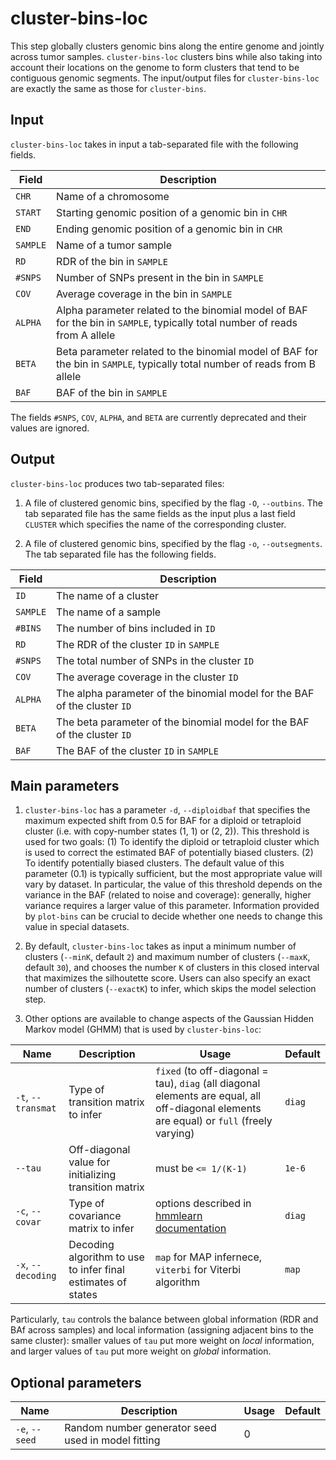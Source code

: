 # cluster-bins-loc

This step globally clusters genomic bins along the entire genome and jointly across tumor samples.
`cluster-bins-loc` clusters bins while also taking into account their locations on the genome to form clusters that tend to be contiguous genomic segments.
The input/output files for `cluster-bins-loc` are exactly the same as those for `cluster-bins`.

## Input

`cluster-bins-loc` takes in input a tab-separated file with the following fields.

| Field | Description |
|-------|-------------|
| `CHR` | Name of a chromosome |
| `START` | Starting genomic position of a genomic bin in `CHR` |
| `END` | Ending genomic position of a genomic bin in `CHR` |
| `SAMPLE` | Name of a tumor sample |
| `RD` | RDR of the bin in `SAMPLE` |
| `#SNPS` | Number of SNPs present in the bin in `SAMPLE` |
| `COV` | Average coverage in the bin in `SAMPLE` |
| `ALPHA` | Alpha parameter related to the binomial model of BAF for the bin in `SAMPLE`, typically total number of reads from A allele |
| `BETA` | Beta parameter related to the binomial model of BAF for the bin in `SAMPLE`, typically total number of reads from B allele |
| `BAF` | BAF of the bin in `SAMPLE` |

The fields `#SNPS`, `COV`, `ALPHA`, and `BETA` are currently deprecated and their values are ignored.

## Output

`cluster-bins-loc` produces two tab-separated files:

1. A file of clustered genomic bins, specified by the flag `-O`, `--outbins`. The tab separated file has the same fields as the input plus a last field `CLUSTER` which specifies the name of the corresponding cluster.

2. A file of clustered genomic bins, specified by the flag `-o`, `--outsegments`. The tab separated file has the following fields.

| Field | Description |
|-------|-------------|
| `ID` | The name of a cluster |
| `SAMPLE` | The name of a sample |
| `#BINS` | The number of bins included in `ID` |
| `RD` | The RDR of the cluster `ID` in `SAMPLE` |
| `#SNPS` | The total number of SNPs in the cluster `ID` |
| `COV` | The average coverage in the cluster `ID` |
| `ALPHA` | The alpha parameter of the binomial model for the BAF of the cluster `ID` |
| `BETA` | The beta parameter of the binomial model for the BAF of the cluster `ID` |
| `BAF` | The BAF of the cluster `ID` in `SAMPLE` |


## Main parameters

1. `cluster-bins-loc` has a parameter `-d`, `--diploidbaf` that specifies the maximum expected shift from 0.5 for BAF for a diploid or tetraploid cluster (i.e. with copy-number states (1, 1) or (2, 2)). This threshold is used for two goals: (1) To identify the diploid or tetraploid cluster which is used to correct the estimated BAF of potentially biased clusters. (2) To identify potentially biased clusters.
The default value of this parameter (0.1) is typically sufficient, but the most appropriate value will vary by dataset.
In particular, the value of this threshold depends on the variance in the BAF (related to noise and coverage): generally, higher variance requires a larger value of this parameter.
Information provided by `plot-bins` can be crucial to decide whether one needs to change this value in special datasets.

2. By default, `cluster-bins-loc` takes as input a minimum number of clusters (`--minK`, default `2`) and maximum number of clusters (`--maxK`, default `30`), and chooses the number `K` of clusters in this closed interval that maximizes the silhoutette score. Users can also specify an exact number of clusters (`--exactK`) to infer, which skips the model selection step.

3. Other options are available to change aspects of the Gaussian Hidden Markov model (GHMM) that is used by `cluster-bins-loc`:

| Name | Description | Usage | Default |
|------|-------------|-------|---------|
| `-t`, `--transmat` | Type of transition matrix to infer | `fixed` (to off-diagonal = tau), `diag` (all diagonal elements are equal, all off-diagonal elements are equal) or `full` (freely varying) | `diag` |
| `--tau` | Off-diagonal value for initializing transition matrix | must be `<= 1/(K-1)` | `1e-6` |
| `-c`, `--covar` | Type of covariance matrix to infer | options described in [hmmlearn documentation](https://hmmlearn.readthedocs.io/en/latest/api.html#hmmlearn.hmm.GaussianHMM) | `diag` |
| `-x`, `--decoding` | Decoding algorithm to use to infer final estimates of states | `map` for MAP infernece, `viterbi` for Viterbi algorithm | `map` |

Particularly, `tau` controls the balance between global information (RDR and BAf across samples) and local information (assigning adjacent bins to the same cluster): smaller values of `tau` put more weight on *local* information, and larger values of `tau` put more weight on *global* information.

## Optional parameters

| Name | Description | Usage | Default |
|------|-------------|-------|---------|
| `-e`, `--seed`  | Random number generator seed used in model fitting | 0 |
